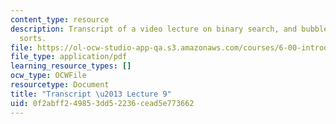 ```yaml
---
content_type: resource
description: Transcript of a video lecture on binary search, and bubble and selection
  sorts.
file: https://ol-ocw-studio-app-qa.s3.amazonaws.com/courses/6-00-introduction-to-computer-science-and-programming-fall-2008/0f2abff249853dd52236cead5e773662_6-00F08-L09.pdf
file_type: application/pdf
learning_resource_types: []
ocw_type: OCWFile
resourcetype: Document
title: "Transcript \u2013 Lecture 9"
uid: 0f2abff2-4985-3dd5-2236-cead5e773662
---
```

